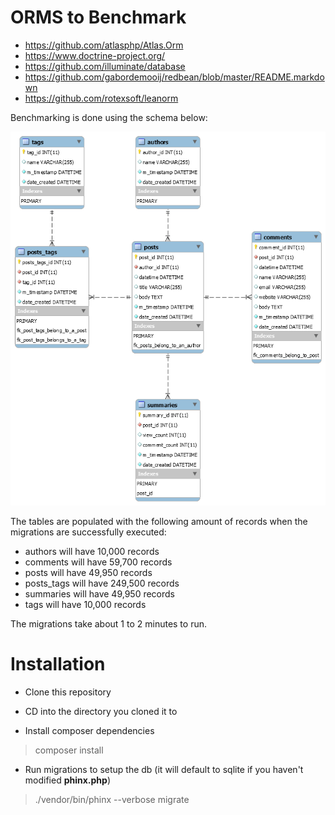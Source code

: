 # ORMS to Benchmark
- https://github.com/atlasphp/Atlas.Orm
- https://www.doctrine-project.org/
- https://github.com/illuminate/database
- https://github.com/gabordemooij/redbean/blob/master/README.markdown
- https://github.com/rotexsoft/leanorm

Benchmarking is done using the schema below:

![Blog Schema](blog-db.png)

The tables are populated with the following amount of records when the migrations are successfully executed:

- authors will have 10,000 records
- comments will have 59,700 records
- posts will have 49,950 records
- posts_tags will have 249,500‬ records
- summaries will have 49,950 records
- tags will have 10,000 records

The migrations take about 1 to 2 minutes to run.

# Installation

- Clone this repository

- CD into the directory you cloned it to

- Install composer dependencies
>composer install

- Run migrations to setup the db (it will default to sqlite if you haven't modified **phinx.php**)
>./vendor/bin/phinx --verbose migrate
